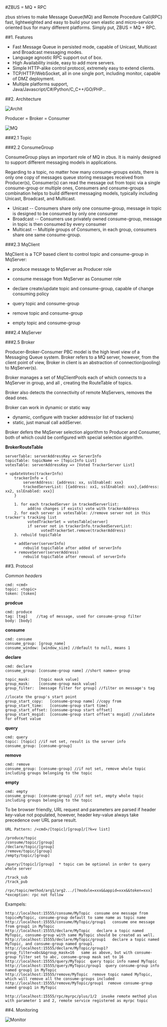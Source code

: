 #ZBUS = MQ + RPC  

zbus strives to make Message Queue(MQ) and Remote Procedure Call(RPC) fast, lightweighted and easy to build your own elastic and micro-service oriented bus for many different platforms. Simply put, ZBUS = MQ + RPC.

##1. Features

- Fast Message Queue in persisted mode, capable of Unicast, Multicast and Broadcast messaging modes.
- Language agnostic RPC support out of box.
- High Availability inside, easy to add more servers.
- Simple HTTP-alike control protocol, extremely easy to extend clients.
- TCP/HTTP/WebSocket, all in one single port, including monitor, capable of DMZ deployment.
- Multiple platforms support, Java/Javascript/C#/Python/C_C++/GO/PHP... 

 
##2. Architecture


![Archit](https://git.oschina.net/uploads/images/2017/0517/183402_0efce626_7458.png "Archit")

Producer = Broker = Consumer


![MQ](https://git.oschina.net/uploads/images/2017/0517/183644_a160de3b_7458.png "MQ")


 
###2.1 Topic

 
###2.2 ConsumeGroup

ConsumeGroup plays an important role of MQ in zbus. It is mainly designed to support different messaging models in applications.

Regarding to a topic, no matter how many consume-groups exists, there is only one copy of messages queue storing messages received from Producer(s), Consumer(s) can read the message out from topic via a single consume-group or multiple ones, Consumers and consume-groups combination helps to build different messaging models, typically including Unicast, Broadcast, and Multicast.

- Unicast -- Consumers share only one consume-group, message in topic is designed to be consumed by only one consumer
- Broadcast -- Consumers use privately owned consume-group, message in topic is then consumed by every consumer
- Multicast -- Multiple groups of Consumers, in each group, consumers share one same consume-group.

 
###2.3 MqClient

MqClient is a TCP based client to control topic and consume-group in MqServer:

- produce message to MqServer as Producer role
- consume message from MqServer as Consumer role

- declare create/update topic and consume-group, capable of change consuming policy
- query topic and consume-group
- remove topic and consume-group 
- empty topic and consume-group

 
###2.4 MqServer


 
###2.5 Broker

Producer-Broker-Consumer PBC model is the high level view of a Messaging Queue system.
Broker refers to a MQ server, however, from the client point of view, Broker in client is an abstraction 
of connection(pooling) to MqServer(s).

Broker manages a set of MqClientPools each of which connects to a MqServer in group, and all ,
creating the RouteTable of topics. 

Broker also detects the connectivity of remote MqServers, removes the dead ones.

Broker can work in dynamic or static way
- dynamic, configure with tracker address(or list of trackers)
- static, just manual call addServer.

Broker defers the MqServer selection algorithm to Producer and Consumer, both of which could be configured
with special selection algorithm.

 
**BrokerRouteTable**

	serverTable: serverAddressKey => ServerInfo
	topicTable: topicName => [TopicInfo List]
	votesTable: serverAddressKey => [Voted TrackerServer List]

	+ updateVotes(trackerInfo)
		trackerInfo = {
			serverAddress: {address: xx, sslEnabled: xxx}
			trackedServerList: [{address: xx1, sslEnabled: xxx},{address: xx2, sslEnabled: xxx}]
		}
		
		1. for each trackedServer in trackedServerlist:
			  add(no changes if exists) vote with trackerAddress
		2. for each server in votesTable: //remove server not in this tracker's tracking list
			  votedTrackerSet = votesTable[server] 
			  if server not in trackerInfo.trackedServerList:
					votedTrackerSet.remove(trackerAddress)
		3. rebuild topicTable
	
		+ addServer(serverInfo)
			rebuild topicTable after added of serverInfo
		+ removeServer(serverAddress)
			rebuild topicTable after removal of serverInfo
 


##3. Protocol

*Common headers*

	cmd: <cmd>
	topic: <topic> 
	token: [token]

**prodcue**
	
	cmd: produce
	tag: [tag]    //tag of message, used for consume-group filter
	body: [body]

**consume**
	
	cmd: consume
	consume_group: [group_name]
	consume_window: [window_size] //default to null, means 1

**declare**

	cmd: declare
	consume_group: [consume-group name] //short name=> group
	
	topic_mask:    [topic mask value]    
	group_mask:    [consume-group mask value]
	group_filter:  [message filter for group] //filter on message's tag
	
	//locate the group's start point
	group_start_copy:   [consume-group name] //copy from
	group_start_time:   [consume-group start time]
	group_start_offset: [consume-group start offset]
	group_start_msgid:  [consume-group start offset's msgid] //validate for offset value


**query**

	cmd: query
	topic: [topic] //if not set, result is the server info
	consume_group: [consume-group]

**remove**
	
	cmd: remove
	consume_group: [consume-group] //if not set, remove whole topic including groups belonging to the topic

**empty**
	
	cmd: empty
	consume_group: [consume-group] //if not set, empty whole topic including groups belonging to the topic


To be browser friendly, URL request and parameters are parsed if header key-value not populated, however,
header key-value always take precedence over URL parse result.

	URL Pattern: /<cmd>/[topic]/[group]/[?k=v list]
	
	/produce/topic
	/consume/topic/[group]
	/declare/topic/[group]
	/remove/topic/[group] 
	/empty/topic/[group]
	
	/query/[topic]/[group]  * topic can be optional in order to query whole server
	
	/track_sub
	/track_pub
	
	/rpc/topic/method/arg1/arg2.../[?module=xxx&&appid=xxx&&token=xxx]  *exception: rpc not follow 


Exampels:

	http://localhost:15555/consume/MyTopic  consume one message from topic=MyTopic, consume-group default to same name as topic name
	http://localhost:15555/consume/MyTopic/group1   consume one message from group1 in MyTopic
	http://localhost:15555/declare/MyTopic   declare a topic named MyTopic, consume-group with same MyTopic should be created as well.
	http://localhost:15555/declare/MyTopic/group1   declare a topic named MyTopic, and consume-group named group1.
	http://localhost:15555/declare/MyTopic/group1?group_filter=abc&&group_mask=16   same as above, but with consume-group filter set to abc, consume-group mask set to 16
	http://localhost:15555/query/MyTopic  query topic info named MyTopic
	http://localhost:15555/query/MyTopic/group1  query consume-group info named group1 in MyTopic
	http://localhost:15555/remove/MyTopic  remove topic named MyTopic, which will remove all the consume-groups included
	http://localhost:15555/remove/MyTopic/group1  remove consume-group named group1 in MyTopic
	
	http://localhost:15555/rpc/myrpc/plus/1/2  invoke remote method plus with parameter 1 and 2, remote service registered as myrpc topic



  

##4. Monitoring

![Monitor](https://git.oschina.net/uploads/images/2017/0517/184806_39bb1fc9_7458.png "Monitor")
 